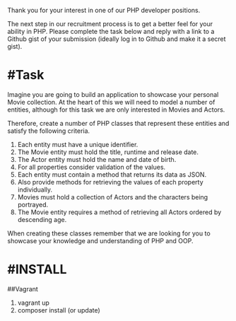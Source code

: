 Thank you for your interest in one of our PHP developer positions.
 
The next step in our recruitment process is to get a better feel for your ability in PHP. Please complete the task below and reply with a link to a Github gist of your submission (ideally log in to Github and make it a secret gist).

#Task
===========

Imagine you are going to build an application to showcase your personal Movie collection. At the heart of this we will need to model a number of entities, although for this task we are only interested in Movies and Actors.

Therefore, create a number of PHP classes that represent these entities and satisfy the following criteria.

1. Each entity must have a unique identifier.
2. The Movie entity must hold the title, runtime and release date.
3. The Actor entity must hold the name and date of birth.
4. For all properties consider validation of the values.
5. Each entity must contain a method that returns its data as JSON.
6. Also provide methods for retrieving the values of each property individually.
7. Movies must hold a collection of Actors and the characters being portrayed.
8. The Movie entity requires a method of retrieving all Actors ordered by descending age.

When creating these classes remember that we are looking for you to showcase your knowledge and understanding of PHP and OOP.

#INSTALL
========

##Vagrant

1. vagrant up
2. composer install (or update)
 